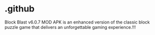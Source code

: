 # .github
Block Blast v6.0.7 MOD APK is an enhanced version of the classic block puzzle game that delivers an unforgettable gaming experience.!!!
